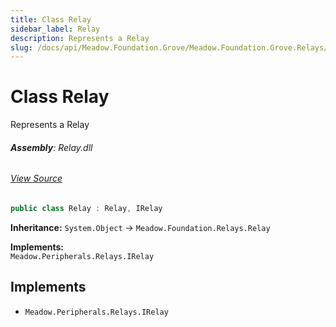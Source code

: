 ```yaml
---
title: Class Relay
sidebar_label: Relay
description: Represents a Relay
slug: /docs/api/Meadow.Foundation.Grove/Meadow.Foundation.Grove.Relays/Relay
---
```

# Class Relay
Represents a Relay

###### **Assembly**: Relay.dll
###### [View Source](https://github.com/WildernessLabs/Meadow.Foundation.Grove.git/blob/develop/Source/Relay/Driver/Relay.cs#L8)
```csharp title="Declaration"
public class Relay : Relay, IRelay
```
**Inheritance:** `System.Object` -> `Meadow.Foundation.Relays.Relay`

**Implements:**  
`Meadow.Peripherals.Relays.IRelay`


## Implements

* `Meadow.Peripherals.Relays.IRelay`
